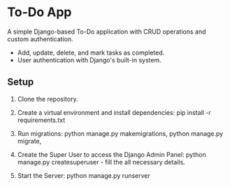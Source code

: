 # To-Do App

A simple Django-based To-Do application with CRUD operations and custom authentication.  
- Add, update, delete, and mark tasks as completed.  
- User authentication with Django's built-in system.  

## Setup

1. Clone the repository.

2. Create a virtual environment and install dependencies:
       pip install -r requirements.txt

3. Run migrations:
       python manage.py makemigrations,
       python manage.py migrate,

4. Create the Super User to access the Django Admin Panel:
       python manage.py createsuperuser
           - fill the all necessary details.

5. Start the Server:
       python manage.py runserver

